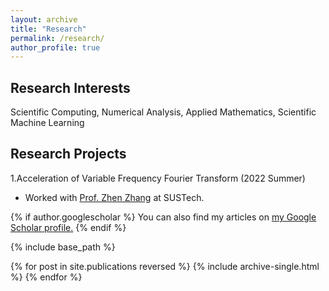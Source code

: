 ```yaml
---
layout: archive
title: "Research"
permalink: /research/
author_profile: true
---
```

## Research Interests
Scientific Computing, Numerical Analysis, Applied Mathematics, Scientific Machine Learning

## Research Projects
1.Acceleration of Variable Frequency Fourier Transform (2022 Summer)
- Worked with [Prof. Zhen Zhang](https://math.sustech.edu.cn/e/zhangzhen) at SUSTech.

<!-- ## Course Projects
1.Numerical simulation of elliptic equation and Allen-Cahn equation (MATLAB).

2.Literature review on *[Deep Neural Networks as Gaussian Processes](https://arxiv.org/abs/1711.00165)*, [review](https://github.com/Hv1000/Hv1000.github.io/blob/master/files/neural_network_and_gaussian_process.pdf).

3.Diagnosing and forecasting Beijing PM2.5 (Python). 

4.Checkers programming project (Java). 
 -->


{% if author.googlescholar %}
  You can also find my articles on <u><a href="{{author.googlescholar}}">my Google Scholar profile</a>.</u>
{% endif %}

{% include base_path %}

{% for post in site.publications reversed %}
  {% include archive-single.html %}
{% endfor %}
